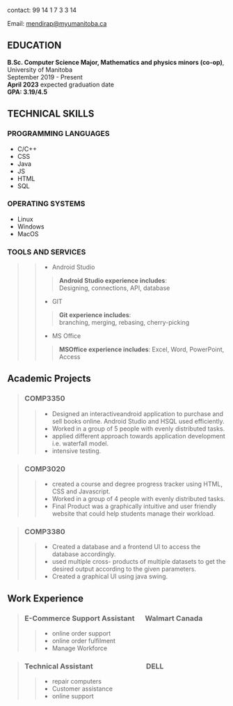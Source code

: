 
contact: 99 14 1 7 3 3 14

Email: mendirap@myumanitoba.ca

## EDUCATION

**B.Sc. Computer Science Major, Mathematics and physics minors (co-op)**, University of Manitoba  
September 2019 - Present  
**April 2023** expected graduation date  
**GPA: 3.19/4.5**

## TECHNICAL SKILLS

### **PROGRAMMING LANGUAGES**

- C/C++
- CSS
- Java
- JS
- HTML
- SQL

### **OPERATING SYSTEMS**

- Linux
- Windows
- MacOS

### **TOOLS AND SERVICES**

> > * Android Studio  
> > > **Android Studio experience includes**:  
  Designing, connections, API, database
> > * GIT  
> > >   **Git experience includes**:  
  branching, merging, rebasing, cherry-picking
> > * MS Office  
> > >  **MSOffice experience includes**:
  Excel, Word, PowerPoint, Access

## Academic Projects

> ### COMP3350
> > * Designed an interactiveandroid application to purchase and sell books online. Android Studio and HSQL used efficiently.
> > * Worked in a group of 5 people with evenly distributed tasks.
> > * applied different approach towards application development i.e. waterfall model.
> > * intensive testing.

>### COMP3020
> > * created a course and degree progress tracker using HTML, CSS and Javascript.
> > * Worked in a group of 4 people with evenly distributed tasks.
> > * Final Product was a graphically intuitive and user friendly website that could help students manage their workload.

>### COMP3380
> > * Created a database and a frontend UI to access the database accordingly.
> > * used multiple cross- products of multiple datasets to get the desired output according to the given parameters.
> > * Created a graphical UI using java swing.

## Work Experience

>### E-Commerce Support Assistant &emsp; Walmart Canada
> > * online order support
> > * online order fulfilment
> > * Manage Workforce

>### Technical Assistant &emsp;&emsp;&emsp;&emsp;&emsp;&emsp;&emsp; DELL
> > * repair computers
> > * Customer assistance
> > * online support

